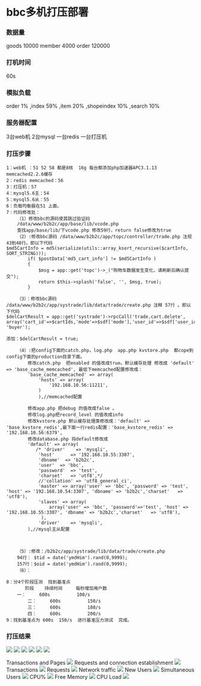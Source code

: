 # bbc多机打压部署

### 数据量
goods 10000 member 4000 order 120000 

### 打机时间
60s

### 模拟负载
order 1% ,index 59% ,item 20% ,shopeindex 10% ,search 10% 

### 服务器配置
3台web机  2台mysql 一台redis 一台打压机

### 打压步骤

```
1：web机 ：51 52 58 都是8核  16g 每台都添加php加速器APC3.1.13 memcached2.2.6缓存
2：redis memcached：56
3：打压机：57
4：mysql5.6主：54
5：mysql5.6从：55
6：负载均衡器在51 上面。
7：代码修改处：
	（1）修改bbc的源码使其跳过验证码 
	/data/www/b2b2c/app/base/lib/vcode.php
	查找app/base/lib/下vcode.php 修改59行，return false修改为true
	（2）:修改bbc源码 /data/www/b2b2c/app/topc/controller/trade.php 注视43到48行。即以下代码
$md5CartInfo = md5(serialize(utils::array_ksort_recursive($cartInfo, SORT_STRING)));
        if( $postData['md5_cart_info'] != $md5CartInfo )
        {
            $msg = app::get('topc')->_("购物车数据发生变化，请刷新后确认提交");
            return $this->splash('false', '', $msg, true);
        }

	（3）：修改bbc源码 /data/www/b2b2c/app/systrade/lib/data/trade/create.php 注释 57行 。即以下代码
$delCartResult = app::get('systrade')->rpcCall('trade.cart.delete', array('cart_id'=>$cartIds,'mode'=>$sdf['mode'],'user_id'=>$sdf['user_id']), 'buyer');

添加：$delCartResult = true;

	（4）:把config下面的catch.php，log.php  app.php kvstore.php  都cope到config下面的production目录下面。
		修改catch.php  把enabled 的值改成true。默认缓存处理 修改成 'default' => 'base_cache_memcached', 最低下memcached配置修改成： 
		'base_cache_memcached' => array(
			'hosts' => array(
			    '192.168.10.56:11211',
			)
		    ),//memcached配置

		修改app.php 把debug 的值改成false 。
		修改log.php把record_level 的值改成info
		修改kvstore.php 默认缓存处理类修改成：'default' => 'base_kvstore_redis',最下面一行redis配置：'base_kvstore_redis' => '192.168.10.56:6379',
		修改database.php 将default修改成
		'default' => array(
		   /* 'driver'    => 'mysqli',
		    'host'      => '192.168.10.55:3307',
		    'dbname'  => 'b2b2c',
		    'user'  => 'bbc',
		    'password'  => 'test',
		    'charset'   => 'utf8',*/
		    //'collation' => 'utf8_general_ci',
		    'master' => array('user' => 'bbc', 'password' => 'test', 'host' => '192.168.10.54:3307', 'dbname' => 'b2b2c','charset'   => 'utf8'),
		    'slaves' => array(
		        array('user' => 'bbc', 'password'=>'test', 'host' => '192.168.10.55:3307', 'dbname' => 'b2b2c','charset'   => 'utf8'),
		     ),
		    'driver'    => 'mysqli',
		),//mysql主从配置



	（5）:修改：/b2b2c/app/systrade/lib/data/trade/create.php  
	94行： $tid = date('ymdHim').rand(0,9999);
	157行：$oid = date('ymdHim').rand(0,9999);
	（6）：

8：分4个阶段压测  找到基准点
       阶段    持续时间     每秒增加用户数
   	一：     600s          100/s    
        二：     600s          150/s
        三：     600s          180/s
        四：     600s          200/s
9：找到基准点为 600s  150/s  进行基准压力测试  完成。
```

### 打压结果
<img src='dyimages/jiqun/Main Statistics.png'>
<img src='dyimages/jiqun/Transactions.png'>
<img src='dyimages/jiqun/Network Throughput.png'>
<img src='dyimages/jiqun/Counters Statistics.png'>
<img src='dyimages/jiqun/Server monitoring.png'>
<img src='dyimages/jiqun/HTTP return code .png'>

Transactions and Pages
<img src='dyimages/jiqun/graphes-Transactions-mean_tn.png'>
Requests and connection establishment
<img src='dyimages/jiqun/graphes-Perfs-mean_tn.png'>
Transactions
<img src='dyimages/jiqun/graphes-Transactions-rate_tn.png'>
Requests
<img src='dyimages/jiqun/graphes-Perfs-rate_tn.png'>
Network traffic
<img src='dyimages/jiqun/graphes-Size-rate_tn.png'>
New Users
<img src='dyimages/jiqun/graphes-Users_Arrival-rate_tn.png'>
Simultaneous Users
<img src='dyimages/jiqun/graphes-Users-simultaneous_tn.png'>
CPU%
<img src='dyimages/jiqun/graphes-cpu-mean_tn.png'>
Free Memory
<img src='dyimages/jiqun/graphes-freemem-mean_tn.png'>
CPU Load
<img src='dyimages/jiqun/graphes-load-mean_tn.png'>
